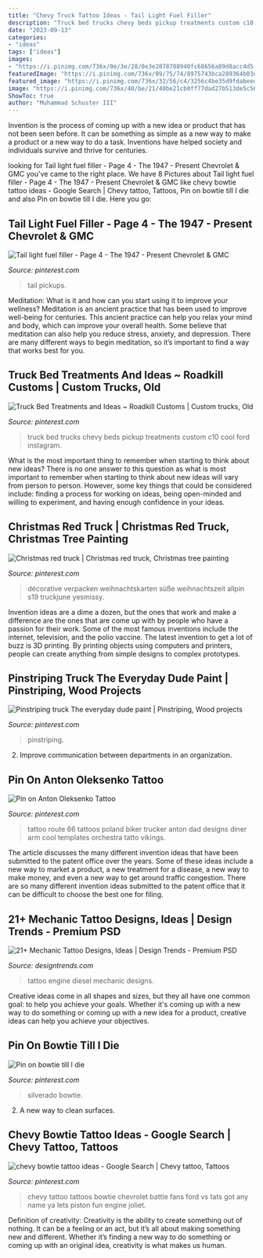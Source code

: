 ```yaml
---
title: "Chevy Truck Tattoo Ideas - Tail Light Fuel Filler"
description: "Truck bed trucks chevy beds pickup treatments custom c10 cool ford instagram"
date: "2023-09-13"
categories:
- "ideas"
tags: ["ideas"]
images:
- "https://i.pinimg.com/736x/0e/3e/28/0e3e2878708940fc68656a89d8acc4d5.jpg"
featuredImage: "https://i.pinimg.com/736x/89/75/74/8975743bca289364b03e8753031ada2c--chevy-tattoo-piston-tattoo.jpg"
featured_image: "https://i.pinimg.com/736x/32/56/c4/3256c4be35d9fdabeedf81d38e7828fc.jpg"
image: "https://i.pinimg.com/736x/40/be/21/40be21cb0ff77dad27b513de5c5625d6--poland-tattoo-awesome-tattoos.jpg"
ShowToc: true
author: "Muhammad Schuster III"
---
```



Invention is the process of coming up with a new idea or product that has not been seen before. It can be something as simple as a new way to make a product or a new way to do a task. Inventions have helped society and individuals survive and thrive for centuries.

	

		
looking for Tail light fuel filler - Page 4 - The 1947 - Present Chevrolet &amp; GMC you've came to the right place. We have 8 Pictures about Tail light fuel filler - Page 4 - The 1947 - Present Chevrolet &amp; GMC like chevy bowtie tattoo ideas - Google Search | Chevy tattoo, Tattoos, Pin on bowtie till I die and also Pin on bowtie till I die. Here you go:
		
    
## Tail Light Fuel Filler - Page 4 - The 1947 - Present Chevrolet &amp; GMC

<img loading=lazy src="https://i.pinimg.com/736x/32/56/c4/3256c4be35d9fdabeedf81d38e7828fc.jpg" onerror="this.onerror=null;this.src='https://tse1.mm.bing.net/th?id=OIP.xvwMlkXSkCqswNMiLOsxgQHaJ4&amp;pid=15.1';" alt="Tail light fuel filler - Page 4 - The 1947 - Present Chevrolet &amp; GMC">

_Source: pinterest.com_

>tail pickups. 

	

Meditation: What is it and how can you start using it to improve your wellness?
Meditation is an ancient practice that has been used to improve well-being for centuries. This ancient practice can help you relax your mind and body, which can improve your overall health. Some believe that meditation can also help you reduce stress, anxiety, and depression. There are many different ways to begin meditation, so it’s important to find a way that works best for you.

    
## Truck Bed Treatments And Ideas ~ Roadkill Customs | Custom Trucks, Old

<img loading=lazy src="https://i.pinimg.com/736x/75/8a/25/758a25bab204a0eb9609d41fe5975a36.jpg" onerror="this.onerror=null;this.src='https://tse4.mm.bing.net/th?id=OIP._NpUna83y-kI9vBEgcMETgHaHa&amp;pid=15.1';" alt="Truck Bed Treatments and Ideas ~ Roadkill Customs | Custom trucks, Old">

_Source: pinterest.com_

>truck bed trucks chevy beds pickup treatments custom c10 cool ford instagram. 

	

What is the most important thing to remember when starting to think about new ideas?
There is no one answer to this question as what is most important to remember when starting to think about new ideas will vary from person to person. However, some key things that could be considered include: finding a process for working on ideas, being open-minded and willing to experiment, and having enough confidence in your ideas.

    
## Christmas Red Truck | Christmas Red Truck, Christmas Tree Painting

<img loading=lazy src="https://i.pinimg.com/736x/92/ad/15/92ad15fb0e2e0758fb014f483282385e.jpg" onerror="this.onerror=null;this.src='https://tse2.mm.bing.net/th?id=OIP.PPEgtTurv3UU34nW2WxOYQHaJ3&amp;pid=15.1';" alt="Christmas red truck | Christmas red truck, Christmas tree painting">

_Source: pinterest.com_

>décorative verpacken weihnachtskarten süße weihnachtszeit allpin s19 truckjune yesmissy. 

	

Invention ideas are a dime a dozen, but the ones that work and make a difference are the ones that are come up with by people who have a passion for their work. Some of the most famous inventions include the internet, television, and the polio vaccine. The latest invention to get a lot of buzz is 3D printing. By printing objects using computers and printers, people can create anything from simple designs to complex prototypes.

    
## Pinstriping Truck The Everyday Dude Paint | Pinstriping, Wood Projects

<img loading=lazy src="https://i.pinimg.com/736x/44/b2/07/44b207eae8511cabb92e5fe78d5de57c.jpg" onerror="this.onerror=null;this.src='https://tse1.mm.bing.net/th?id=OIP.e3Ozx5AMZG7U67ch2Frm5AHaJN&amp;pid=15.1';" alt="Pinstriping truck The everyday dude paint | Pinstriping, Wood projects">

_Source: pinterest.com_

>pinstriping. 

	

2. Improve communication between departments in an organization.

    
## Pin On Anton Oleksenko Tattoo

<img loading=lazy src="https://i.pinimg.com/736x/40/be/21/40be21cb0ff77dad27b513de5c5625d6--poland-tattoo-awesome-tattoos.jpg" onerror="this.onerror=null;this.src='https://tse1.mm.bing.net/th?id=OIP.o3qNES6J2P-SCT7GXOtEWgHaLD&amp;pid=15.1';" alt="Pin on Anton Oleksenko Tattoo">

_Source: pinterest.com_

>tattoo route 66 tattoos poland biker trucker anton dad designs diner arm cool templates orchestra tatto vikings. 

	

The article discusses the many different invention ideas that have been submitted to the patent office over the years. Some of these ideas include a new way to market a product, a new treatment for a disease, a new way to make money, and even a new way to get around traffic congestion. There are so many different invention ideas submitted to the patent office that it can be difficult to choose the best one for filing.

    
## 21+ Mechanic Tattoo Designs, Ideas | Design Trends - Premium PSD

<img loading=lazy src="https://images.designtrends.com/wp-content/uploads/2016/08/03153944/Diesel-Engine-Tattoo-Design.jpg" onerror="this.onerror=null;this.src='https://tse1.mm.bing.net/th?id=OIP.DqxeJ4i_qo49ELMb87lEnAHaJQ&amp;pid=15.1';" alt="21+ Mechanic Tattoo Designs, Ideas | Design Trends - Premium PSD">

_Source: designtrends.com_

>tattoo engine diesel mechanic designs. 

	

Creative ideas come in all shapes and sizes, but they all have one common goal: to help you achieve your goals. Whether it's coming up with a new way to do something or coming up with a new idea for a product, creative ideas can help you achieve your objectives.

    
## Pin On Bowtie Till I Die

<img loading=lazy src="https://i.pinimg.com/736x/0e/3e/28/0e3e2878708940fc68656a89d8acc4d5.jpg" onerror="this.onerror=null;this.src='https://tse1.mm.bing.net/th?id=OIP.30wm0eNtM1l7zM_DZZEtWgHaGL&amp;pid=15.1';" alt="Pin on bowtie till I die">

_Source: pinterest.com_

>silverado bowtie. 

	

2. A new way to clean surfaces.

    
## Chevy Bowtie Tattoo Ideas - Google Search | Chevy Tattoo, Tattoos

<img loading=lazy src="https://i.pinimg.com/736x/89/75/74/8975743bca289364b03e8753031ada2c--chevy-tattoo-piston-tattoo.jpg" onerror="this.onerror=null;this.src='https://tse3.mm.bing.net/th?id=OIP.Ss3Jo1-Fkdkj_8QiXfgragHaJ4&amp;pid=15.1';" alt="chevy bowtie tattoo ideas - Google Search | Chevy tattoo, Tattoos">

_Source: pinterest.com_

>chevy tattoo tattoos bowtie chevrolet battle fans ford vs tats got any name ya lets piston fun engine joliet. 

	

Definition of creativity:
Creativity is the ability to create something out of nothing. It can be a feeling or an act, but it’s all about making something new and different. Whether it’s finding a new way to do something or coming up with an original idea, creativity is what makes us human.

